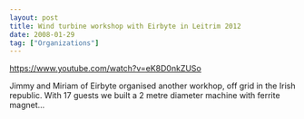 ```yaml
---
layout: post
title: Wind turbine workshop with Eirbyte in Leitrim 2012
date: 2008-01-29
tag: ["Organizations"]
---
```


https://www.youtube.com/watch?v=eK8D0nkZUSo  

Jimmy and Miriam of Eirbyte organised another workhop, off grid in the Irish republic. With 17 guests we built a 2 metre diameter machine with ferrite magnet...